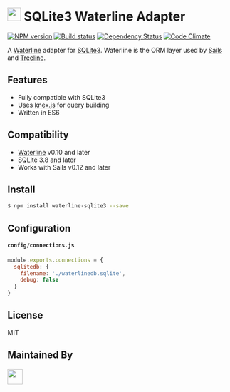 # <img src="http://i.imgur.com/tMBZE5W.png" height='30px'> SQLite3 Waterline Adapter

[![NPM version][npm-image]][npm-url]
[![Build status][ci-image]][ci-url]
[![Dependency Status][daviddm-image]][daviddm-url]
[![Code Climate][codeclimate-image]][codeclimate-url]

A [Waterline](https://github.com/balderdashy/waterline) adapter for
[SQLite3](https://www.sqlite.org/).  Waterline is the ORM layer used by [Sails](http://sailsjs.org)
and [Treeline](http://treeline.io).

## Features
- Fully compatible with SQLite3
- Uses [knex.js](http://knexjs.org/) for query building
- Written in ES6

## Compatibility
- [Waterline](http://sailsjs.org/) v0.10 and later
- SQLite 3.8 and later
- Works with Sails v0.12 and later

## Install

```sh
$ npm install waterline-sqlite3 --save
```

## Configuration

#### `config/connections.js`

```js
module.exports.connections = {
  sqlitedb: {
    filename: './waterlinedb.sqlite',
    debug: false
  }
}
```

## License
MIT

## Maintained By
##### [<img src='http://i.imgur.com/zM0ynQk.jpg' height='34px'>](http://balderdash.co)

[npm-image]: https://img.shields.io/npm/v/waterline-sqlite3.svg?style=flat-square
[npm-url]: https://npmjs.org/package/waterline-sqlite3
[ci-image]: https://img.shields.io/travis/waterlinejs/sqlite3-adapter/master.svg?style=flat-square
[ci-url]: https://travis-ci.org/waterlinejs/sqlite3-adapter
[daviddm-image]: http://img.shields.io/david/waterlinejs/sqlite3-adapter.svg?style=flat-square
[daviddm-url]: https://david-dm.org/waterlinejs/sqlite3-adapter
[codeclimate-image]: https://img.shields.io/codeclimate/github/waterlinejs/sqlite3-adapter.svg?style=flat-square
[codeclimate-url]: https://codeclimate.com/github/waterlinejs/sqlite3-adapter
